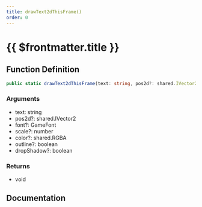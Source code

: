 ```yaml
---
title: drawText2dThisFrame()
order: 0
---
```


# {{ $frontmatter.title }}

## Function Definition

```ts
public static drawText2dThisFrame(text: string, pos2d?: shared.IVector2, font?: GameFont, scale?: number, color?: shared.RGBA, outline?: boolean, dropShadow?: boolean): void;
```

### Arguments

* text: string
* pos2d?: shared.IVector2
* font?: GameFont
* scale?: number
* color?: shared.RGBA
* outline?: boolean
* dropShadow?: boolean

### Returns

* void

## Documentation

<!--@include: ./parts/drawText2dThisFrame.md-->
